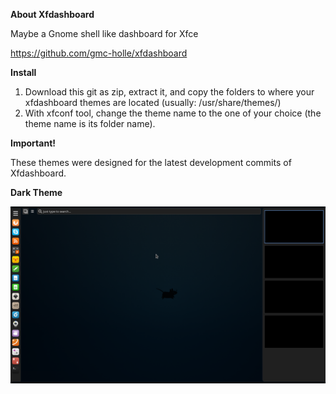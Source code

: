 **About Xfdashboard**

Maybe a Gnome shell like dashboard for Xfce

https://github.com/gmc-holle/xfdashboard

**Install**

1. Download this git as zip, extract it, and copy the folders to where your xfdashboard themes are located (usually: /usr/share/themes/)
2. With xfconf tool, change the theme name to the one of your choice (the theme name is its folder name).

**Important!**

These themes were designed for the latest development commits of Xfdashboard.

**Dark Theme**

![alt tag](https://github.com/lacios/xfdashboard-themes/blob/master/screenshots/dark-theme.png)
